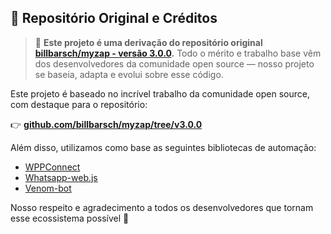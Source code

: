 

## 🚨 Repositório Original e Créditos

> 📌 **Este projeto é uma derivação do repositório original [billbarsch/myzap - versão 3.0.0](https://github.com/billbarsch/myzap/tree/v3.0.0).**
> Todo o mérito e trabalho base vêm dos desenvolvedores da comunidade open source — nosso projeto se baseia, adapta e evolui sobre esse código.



Este projeto é baseado no incrível trabalho da comunidade open source, com destaque para o repositório:

👉 **[github.com/billbarsch/myzap/tree/v3.0.0](https://github.com/billbarsch/myzap/tree/v3.0.0)**

Além disso, utilizamos como base as seguintes bibliotecas de automação:

- [WPPConnect](https://github.com/wppconnect-team/wppconnect)
- [Whatsapp-web.js](https://github.com/pedroslopez/whatsapp-web.js)
- [Venom-bot](https://github.com/orkestral/venom)

Nosso respeito e agradecimento a todos os desenvolvedores que tornam esse ecossistema possível 💚

